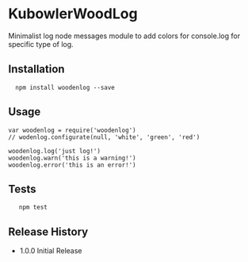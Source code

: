 KubowlerWoodLog
===============

Minimalist log node messages module to add colors for console.log for specific type of log.

## Installation

```shell
  npm install woodenlog --save
```

## Usage
```
var woodenlog = require('woodenlog')
// wodenlog.configurate(null, 'white', 'green', 'red')

woodenlog.log('just log!')
woodenlog.warn('this is a warning!')
woodenlog.error('this is an error!')
```

## Tests

```shell
   npm test
```

## Release History
 * 1.0.0 Initial Release